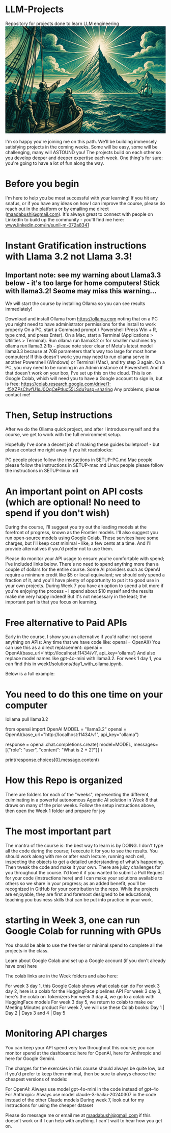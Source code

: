 # LLM-Projects
Repository for projects done to learn LLM engineering
![destination](./Destination.jpg)

I'm so happy you're joining me on this path. We'll be building immensely satisfying projects in the coming weeks. Some will be easy, some will be challenging, many will ASTOUND you! The projects build on each other so you develop deeper and deeper expertise each week. One thing's for sure: you're going to have a lot of fun along the way.

# Before you begin
I'm here to help you be most successful with your learning! If you hit any snafus, or if you have any ideas on how I can improve the course, please do reach out in the platform or by emailing me direct (maadabushi@gmail.com). It's always great to connect with people on LinkedIn to build up the community - you'll find me here:
www.linkedin.com/in/sunil-m-072a8341
# Instant Gratification instructions with Llama 3.2 not Llama 3.3!
## Important note: see my warning about Llama3.3 below - it's too large for home computers! Stick with llama3.2! Seome may miss this warning...
We will start the course by installing Ollama so you can see results immediately!

Download and install Ollama from https://ollama.com noting that on a PC you might need to have administrator permissions for the install to work properly
On a PC, start a Command prompt / Powershell (Press Win + R, type cmd, and press Enter). On a Mac, start a Terminal (Applications > Utilities > Terminal).
Run ollama run llama3.2 or for smaller machines try ollama run llama3.2:1b - please note steer clear of Meta's latest model llama3.3 because at 70B parameters that's way too large for most home computers!
If this doesn't work: you may need to run ollama serve in another Powershell (Windows) or Terminal (Mac), and try step 3 again. On a PC, you may need to be running in an Admin instance of Powershell.
And if that doesn't work on your box, I've set up this on the cloud. This is on Google Colab, which will need you to have a Google account to sign in, but is free: https://colab.research.google.com/drive/1-_f5XZPsChvfU1sJ0QqCePtIuc55LSdu?usp=sharing
Any problems, please contact me!

# Then, Setup instructions
After we do the Ollama quick project, and after I introduce myself and the course, we get to work with the full environment setup.

Hopefully I've done a decent job of making these guides bulletproof - but please contact me right away if you hit roadblocks:

PC people please follow the instructions in SETUP-PC.md
Mac people please follow the instructions in SETUP-mac.md
Linux people please follow the instructions in SETUP-linux.md

# An important point on API costs (which are optional! No need to spend if you don't wish)
During the course, I'll suggest you try out the leading models at the forefront of progress, known as the Frontier models. I'll also suggest you run open-source models using Google Colab. These services have some charges, but I'll keep cost minimal - like, a few cents at a time. And I'll provide alternatives if you'd prefer not to use them.

Please do monitor your API usage to ensure you're comfortable with spend; I've included links below. There's no need to spend anything more than a couple of dollars for the entire course. Some AI providers such as OpenAI require a minimum credit like $5 or local equivalent; we should only spend a fraction of it, and you'll have plenty of opportunity to put it to good use in your own projects. During Week 7 you have an option to spend a bit more if you're enjoying the process - I spend about $10 myself and the results make me very happy indeed! But it's not necessary in the least; the important part is that you focus on learning.

# Free alternative to Paid APIs
Early in the course, I show you an alternative if you'd rather not spend anything on APIs:
Any time that we have code like:
openai = OpenAI()
You can use this as a direct replacement:
openai = OpenAI(base_url='http://localhost:11434/v1', api_key='ollama')
And also replace model names like gpt-4o-mini with llama3.2.
For week 1 day 1, you can find this in week1/solutions/day1_with_ollama.ipynb.

Below is a full example:

# You need to do this one time on your computer
!ollama pull llama3.2

from openai import OpenAI
MODEL = "llama3.2"
openai = OpenAI(base_url="http://localhost:11434/v1", api_key="ollama")

response = openai.chat.completions.create(
 model=MODEL,
 messages=[{"role": "user", "content": "What is 2 + 2?"}]
)

print(response.choices[0].message.content)

# How this Repo is organized
There are folders for each of the "weeks", representing the different, culminating in a powerful autonomous Agentic AI solution in Week 8 that draws on many of the prior weeks.
Follow the setup instructions above, then open the Week 1 folder and prepare for joy

# The most important part
The mantra of the course is: the best way to learn is by DOING. I don't type all the code during the course; I execute it for you to see the results. You should work along with me or after each lecture, running each cell, inspecting the objects to get a detailed understanding of what's happening. Then tweak the code and make it your own. There are juicy challenges for you throughout the course. I'd love it if you wanted to submit a Pull Request for your code (instructions here) and I can make your solutions available to others so we share in your progress; as an added benefit, you'll be recognized in GitHub for your contribution to the repo. While the projects are enjoyable, they are first and foremost designed to be educational, teaching you business skills that can be put into practice in your work.

# starting in Week 3, one can run Google Colab for running with GPUs
You should be able to use the free tier or minimal spend to complete all the projects in the class.

Learn about Google Colab and set up a Google account (if you don't already have one) here

The colab links are in the Week folders and also here:

For week 3 day 1, this Google Colab shows what colab can do
For week 3 day 2, here is a colab for the HuggingFace pipelines API
For week 3 day 3, here's the colab on Tokenizers
For week 3 day 4, we go to a colab with HuggingFace models
For week 3 day 5, we return to colab to make our Meeting Minutes product
For week 7, we will use these Colab books: Day 1 | Day 2 | Days 3 and 4 | Day 5

# Monitoring API charges
You can keep your API spend very low throughout this course; you can monitor spend at the dashboards: here for OpenAI, here for Anthropic and here for Google Gemini.

The charges for the exercsies in this course should always be quite low, but if you'd prefer to keep them minimal, then be sure to always choose the cheapest versions of models:

For OpenAI: Always use model gpt-4o-mini in the code instead of gpt-4o
For Anthropic: Always use model claude-3-haiku-20240307 in the code instead of the other Claude models
During week 7, look out for my instructions for using the cheaper dataset

Please do message me or email me at maadabushi@gmail.com if this doesn't work or if I can help with anything. I can't wait to hear how you get on.

